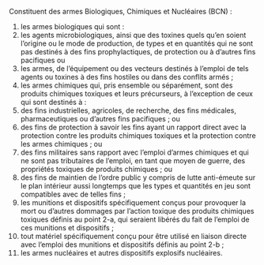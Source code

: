 Constituent des armes Biologiques, Chimiques et Nucléaires (BCN) :
1. les armes biologiques qui sont :
2. les agents microbiologiques, ainsi que des toxines quels qu’en soient l’origine ou le mode de production, de types et en quantités qui ne sont pas destinés à des fins prophylactiques, de protection ou à d’autres fins pacifiques ou
3. les armes, de l’équipement ou des vecteurs destinés à l’emploi de tels agents ou toxines à des fins hostiles ou dans des conflits armés ;
4. les armes chimiques qui, pris ensemble ou séparément, sont des produits chimiques toxiques et leurs précurseurs, à l’exception de ceux qui sont destinés à :
5. des fins industrielles, agricoles, de recherche, des fins médicales, pharmaceutiques ou d’autres fins pacifiques ; ou
6. des fins de protection à savoir les fins ayant un rapport direct avec la protection contre les produits chimiques toxiques et la protection contre les armes chimiques ; ou
7. des fins militaires sans rapport avec l’emploi d’armes chimiques et qui ne sont pas tributaires de l’emploi, en tant que moyen de guerre, des propriétés toxiques de produits chimiques ; ou
8. des fins de maintien de l’ordre public y compris de lutte anti-émeute sur le plan intérieur aussi longtemps que les types et quantités en jeu sont compatibles avec de telles fins ;
9. les munitions et dispositifs spécifiquement conçus pour provoquer la mort ou d’autres dommages par l’action toxique des produits chimiques toxiques définis au point 2-a, qui seraient libérés du fait de l’emploi de ces munitions et dispositifs ;
10. tout matériel spécifiquement conçu pour être utilisé en liaison directe avec l’emploi des munitions et dispositifs définis au point 2-b ;
11. les armes nucléaires et autres dispositifs explosifs nucléaires.